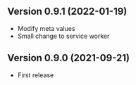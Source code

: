 ## Version 0.9.1 (2022-01-19)
- Modify meta values
- Small change to service worker

## Version 0.9.0 (2021-09-21)
- First release
